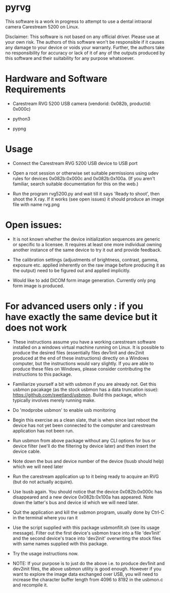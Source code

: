 # pyrvg

This software is a work in progress to attempt to use a dental intraoral camera Carestream 5200 on Linux.

Disclaimer: This software is not based on any official driver. Please use at your own risk. The authors of this software won't be responsible if it causes any damage to your device or voids your warranty. Further, the authors take no responsibility for accuracy or lack of it of any of the outputs produced by this software and their suitability for any purpose whatsoever.

# Hardware and Software Requirements

- Carestream RVG 5200 USB camera (vendorid: 0x082b, productid: 0x000c)

- python3

- pypng

# Usage

- Connect the Carestream RVG 5200 USB device to USB port

- Open a root session or otherwise set suitable permissions using udev rules for devices 0x082b:0x000c and 0x082b:0x100a. (If you aren't familiar, search suitable documentation for this on the web.)

- Run the program rvg5200.py and wait till it says 'Ready to shoot', then shoot the X ray. If it works (see open issues) it should produce an image file with name rvg.png

# Open issues:

- It is not known whether the device initialization sequences are generic or specific to a licensee. It requires at least one more individual owning another instance of the same device to try it out and provide feedback.

- The calibration settings (adjustments of brightness, contrast, gamma, exposure etc. applied inherently on the raw image before producing it as the output) need to be figured out and applied implicitly.

- Would like to add DICOM form image generation. Currently only png form image is produced.

# For advanced users only : if you have exactly the same device but it does not work

- These instructions assume you have a working carestream software installed on a windows virtual machine running on Linux. It is possible to produce the desired files (essentially files dev1init and dev2init produced at the end of these instructions) directly on a Windows computer, but the instructions would vary slightly. If you are able to produce these files on Windows, please consider contributing the instructions to this package.

- Familiarize yourself a bit with usbmon if you are already not. Get this usbmon pacakage (as the stock usbmon has a data truncation issue): https://github.com/swetland/usbmon. Build this package, which typically involves merely running make.

- Do 'modprobe usbmon' to enable usb monitoring

- Begin this exercise as a clean slate, that is when since last reboot the device has not yet been connected to the computer and carestream application has not been run.

- Run usbmon from above package without any CLI options for bus or device filter (we'll do the filtering by device later) and then insert the device cable.

- Note down the bus and device number of the device (lsusb should help) which we will need later

- Run the carestream application up to it being ready to acquire an RVG (but do not actually acquire).

- Use lsusb again. You should notice that the device 0x082b:0x000c has disappeared and a new device 0x082b:0x100a has appeared. Note down the latter's bus and device id which we will need later.

- Quit the application and kill the usbmon program, usually done by Ctrl-C in the terminal where you ran it

- Use the script supplied with this package usbmonfilt.sh (see its usage message). Filter out the first device's usbmon trace into a file 'dev1init' and the second device's trace into 'dev2init' overwriting the stock files with same names supplied with this package.

- Try the usage instructions now.

- NOTE: If your purpose is to just do the above i.e. to produce dev1init and dev2init files, the above usbmon utility is good enough. However if you want to explore the image data exchanged over USB, you will need to increase the character buffer length from 4096 to 8192 in the usbmon.c and recompile it.
